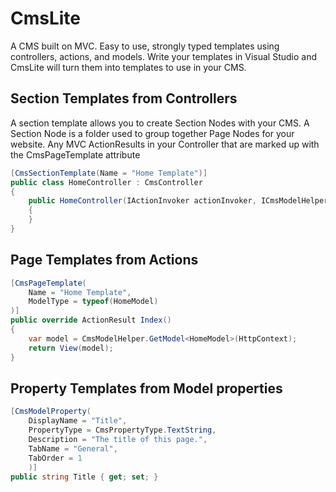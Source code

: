 CmsLite
=======================================
A CMS built on MVC. Easy to use, strongly typed templates using controllers, actions, and models. 
Write your templates in Visual Studio and CmsLite will turn them into templates to use in your CMS.

## Section Templates from Controllers
A section template allows you to create Section Nodes with your CMS. A Section Node is a folder used to 
group together Page Nodes for your website. Any MVC ActionResults in your Controller that are marked up with 
the CmsPageTemplate attribute
```csharp
[CmsSectionTemplate(Name = "Home Template")]
public class HomeController : CmsController
{
    public HomeController(IActionInvoker actionInvoker, ICmsModelHelper cmsModelHelper) : base(actionInvoker, cmsModelHelper)
    {
    }
}
```

## Page Templates from Actions

```csharp
[CmsPageTemplate(
    Name = "Home Template",
    ModelType = typeof(HomeModel)
)]
public override ActionResult Index()
{
    var model = CmsModelHelper.GetModel<HomeModel>(HttpContext);
    return View(model);
}
```

## Property Templates from Model properties

```csharp
[CmsModelProperty(
    DisplayName = "Title",
    PropertyType = CmsPropertyType.TextString,
    Description = "The title of this page.",
    TabName = "General",
    TabOrder = 1
    )]
public string Title { get; set; }
```
